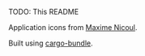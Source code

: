 TODO: This README

Application icons from [Maxime Nicoul](https://dribbble.com/maximenicoul).

Built using [cargo-bundle](https://github.com/burtonageo/cargo-bundle).
